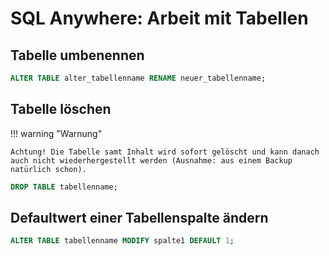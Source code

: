 # SQL Anywhere: Arbeit mit Tabellen






## Tabelle umbenennen

```sql
ALTER TABLE alter_tabellenname RENAME neuer_tabellenname;
```


## Tabelle löschen

!!! warning "Warnung"

    Achtung! Die Tabelle samt Inhalt wird sofort gelöscht und kann danach auch nicht wiederhergestellt werden (Ausnahme: aus einem Backup natürlich schon).

```sql
DROP TABLE tabellenname;
```


## Defaultwert einer Tabellenspalte ändern

```sql
ALTER TABLE tabellenname MODIFY spalte1 DEFAULT 1;
```

